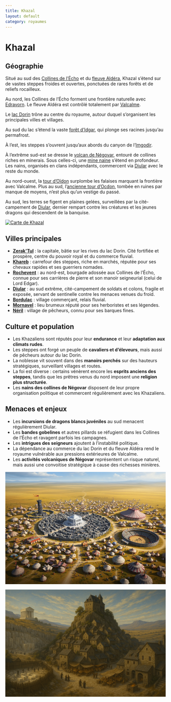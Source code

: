 ```yaml
---
title: Khazal
layout: default
category: royaumes
---
```

# Khazal

## Géographie

Situé au sud des [Collines de l’Écho](../lieux/colline-echo.md) et du [fleuve Aldéra](../fleuves/aldera.md), Khazal s’étend sur de vastes steppes froides et ouvertes, ponctuées de rares forêts et de reliefs rocailleux.  

Au nord, les Collines de l’Écho forment une frontière naturelle avec [Edravorn](../royaumes/edravorn.md). Le fleuve Aldéra est contrôlé totalement par [Valcalme](../royaumes/valcalme.md).  

Le [lac Dorin](../lieux/lac_dorin.md) trône au centre du royaume, autour duquel s’organisent les principales villes et villages.  

Au sud du lac s’étend la vaste [forêt d’Idgar](../lieux/foret-idgar.md), qui plonge ses racines jusqu’au permafrost.  

À l’est, les steppes s’ouvrent jusqu’aux abords du canyon de l’[Imgodir](../fleuves/imgodir.md).  

À l’extrême sud-est se dresse le [volcan de Négovar](../lieux/negovar.md), entouré de collines riches en minerais. Sous celles-ci, une [mine naine](../lieux/mine-naine.md) s’étend en profondeur. Les nains, organisés en clans indépendants, commercent via [Diular](../villes/diular.md) avec le reste du monde.  

Au nord-ouest, la [tour d’Oïdon](../lieux/tour-oidon.md) surplombe les falaises marquant la frontière avec Valcalme. Plus au sud, l’[ancienne tour d’Ocdon](../lieux/tour-ocdon.md), tombée en ruines par manque de moyens, n’est plus qu’un vestige du passé.  

Au sud, les terres se figent en plaines gelées, surveillées par la cité-campement de [Diular](../villes/diular.md), dernier rempart contre les créatures et les jeunes dragons qui descendent de la banquise.

<a href="../../images/Khazal.jpg" class="glightbox" data-gallery="khazal">
  <img src="../../images/Khazal.jpg" alt="Carte de Khazal" />
</a>


## Villes principales

- **[Zerak'Tul](../villes/zeraktul.md)** : la capitale, bâtie sur les rives du lac Dorin. Cité fortifiée et prospère, centre du pouvoir royal et du commerce fluvial.  
- **[Khareb](../villes/khareb.md)** : carrefour des steppes, riche en marchés, réputée pour ses chevaux rapides et ses guerriers nomades.  
- **[Rochevent](../villes/rochevent.md)** : au nord-est, bourgade adossée aux Collines de l’Écho, connue pour ses carrières de pierre et son manoir seigneurial (celui de Lord Edgar).  
- **[Diular](../villes/diular.md)** : au sud extrême, cité-campement de soldats et colons, fragile et exposée, servant de sentinelle contre les menaces venues du froid.  
- **[Bordulac](../villes/bordulac.md)** : village commerçant, relais fluvial.  
- **[Mornavel](../villes/mornavel.md)** : lieu brumeux réputé pour ses herboristes et ses légendes.  
- **[Néril](../villes/neril.md)** : village de pêcheurs, connu pour ses barques fines.  



## Culture et population

- Les Khazaliens sont réputés pour leur **endurance** et leur **adaptation aux climats rudes**.  
- Les steppes ont forgé un peuple de **cavaliers et d’éleveurs**, mais aussi de pêcheurs autour du lac Dorin.  
- La noblesse vit souvent dans des **manoirs perchés** sur des hauteurs stratégiques, surveillant villages et routes.  
- La foi est diverse : certains vénèrent encore les **esprits anciens des steppes**, tandis que les prêtres venus du nord imposent une **religion plus structurée**.  
- Les **nains des collines de Négovar** disposent de leur propre organisation politique et commercent régulièrement avec les Khazaliens.  



## Menaces et enjeux

- Les **incursions de dragons blancs juvéniles** au sud menacent régulièrement Diular.  
- Les **bandes gobelines** et autres pillards se réfugient dans les Collines de l’Écho et ravagent parfois les campagnes.  
- Les **intrigues des seigneurs** ajoutent à l’instabilité politique.  
- La dépendance au commerce du lac Dorin et du fleuve Aldéra rend le royaume vulnérable aux pressions extérieures de Valcalme.  
- Les **activités volcaniques de Négovar** représentent un risque naturel, mais aussi une convoitise stratégique à cause des richesses minières.  

<div class="gallery">
  <a href="../../images/khareb.png" class="glightbox" data-gallery="vaultclos" 
     data-title="Ville de Khareb" 
     data-description="La guilde des cavaliers au centre de la ville, le cirque, l'hippodrome et la flèche des steppes.">
    <img src="../../images/khareb.png" alt="Ville de Khareb"/>
  </a>

  <a href="../../images/rochevent.png" class="glightbox" data-gallery="vaultclos" 
     data-title="Rochevent">
    <img src="../../images/rochevent.png" alt="Rochevent"/>
  </a>
</div>

<script>
document.addEventListener("DOMContentLoaded", () => {
  const lightbox = GLightbox({ selector: '.glightbox' });
});
</script>

